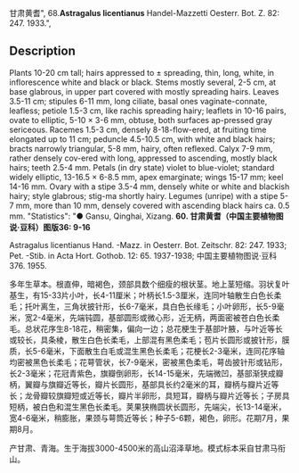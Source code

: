 甘肃黄耆",
68.**Astragalus licentianus** Handel-Mazzetti Oesterr. Bot. Z. 82: 247. 1933.",

## Description
Plants 10-20 cm tall; hairs appressed to ± spreading, thin, long, white, in inflorescence white and black or black. Stems mostly several, 2-5 cm, at base glabrous, in upper part covered with mostly spreading hairs. Leaves 3.5-11 cm; stipules 6-11 mm, long ciliate, basal ones vaginate-connate, leafless; petiole 1.5-3 cm, like rachis spreading hairy; leaflets in 10-16 pairs, ovate to elliptic, 5-10 × 3-6 mm, obtuse, both surfaces ap-pressed gray sericeous. Racemes 1.5-3 cm, densely 8-18-flow-ered, at fruiting time elongated up to 11 cm; peduncle 4.5-10.5 cm, with white and black hairs; bracts narrowly triangular, 5-8 mm, hairy, often reflexed. Calyx 7-9 mm, rather densely cov-ered with long, appressed to ascending, mostly black hairs; teeth 2.5-4 mm. Petals (in dry state) violet to blue-violet; standard widely elliptic, 13-16.5 × 6-8.5 mm, apex emarginate; wings 15-17 mm; keel 14-16 mm. Ovary with a stipe 3.5-4 mm, densely white or white and blackish hairy; style glabrous; stig-ma shortly hairy. Legumes (unripe) with a stipe 5-7 mm, more than 10 mm, densely covered with ascending black hairs ca. 0.5 mm.
  "Statistics": "● Gansu, Qinghai, Xizang.
**60. 甘肃黄耆（中国主要植物图说·豆科）图版36: 9-16**

Astragalus licentianus Hand. -Mazz. in Oesterr. Bot. Zeitschr. 82: 247. 1933; Pet. -Stib. in Acta Hort. Gothob. 12: 65. 1937-1938; 中国主要植物图说·豆科 376. 1955.

多年生草本。根直伸，暗褐色，颈部具数个细瘦的根状茎。地上茎短缩。羽状复叶基生，有15-33片小叶，长4-11厘米；叶柄长1.5-3厘米，连同叶轴散生白色长柔毛；托叶离生，三角状披针形，长6-7毫米，具白色长缘毛；小叶卵形，长5-9毫米，宽2-4毫米，先端钝圆，基部圆形或微心形，近无柄，两面密被苍白色长柔毛。总状花序生8-18花，稍密集，偏向一边；总花梗生于基部叶腋，与叶近等长或较长，具条棱，散生白色长柔毛，上部混有黑色柔毛；苞片长圆形或披针形，膜质，长5-6毫米，下面散生白毛或混生黑色长柔毛；花梗长2-3毫米，连同花序轴均密被黑色长柔毛；花萼管状，长7-9毫米，密被黑色柔毛，萼齿披针形或钻形，长2-3毫米；花冠青紫色，旗瓣倒卵形，长14-15毫米，先端微凹，基部渐狭成瓣柄，翼瓣与旗瓣近等长，瓣片长圆形，基部具长约2毫米的耳，瓣柄与瓣片近等长；龙骨瓣较旗瓣短或近等长，瓣片半卵形，具短耳，瓣柄与瓣片近等长；子房具短柄，被白色和混生黑色长柔毛。荚果狭椭圆状长圆形，先端尖，长13-14毫米，宽4-6毫米，稍膨胀，果颈与萼筒近等长；种子5-6颗，褐色，卵形。花期7月，果期8月。

产甘肃、青海。生于海拔3000-4500米的高山沼泽草地。模式标本采自甘肃马衔山。
